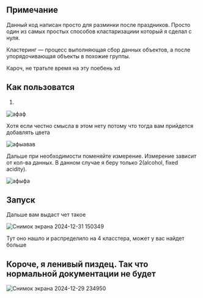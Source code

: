 ## Примечание

Данный код написан просто для разминки после праздников. Просто один из самых простых способов кластаризациии который я сделал с нуля.


Кластеринг — процесс выполняющая сбор данных объектов, а после упорядочивающая объекты в похожие группы.


   Кароч, не тратьте время на эту поебень xd
## Как пользоватся
1.
 ![афаф](https://github.com/user-attachments/assets/3ddbea77-dfa5-4b34-85cb-82c53026c24c)


Хотя если честно смысла в этом нету потому что тогда вам прийдется добавлять цвета

![афыавав](https://github.com/user-attachments/assets/74a478f2-1763-4473-8edd-cddf8bf0bd8e)

Дальше при необходимости поменяйте измерение. Измерение зависит от кол-ва данных. В данном случае я беру только 2(alcohol, fixed acidity).

![афыфа](https://github.com/user-attachments/assets/9c301c2a-acff-43cb-9ae7-503b7674e537)

## Запуск
Дальше вам выдаст чет такое 

![Снимок экрана 2024-12-31 150349](https://github.com/user-attachments/assets/6c1117b1-c8ca-46ff-a2e2-f7dd60124acf)

Тут оно нашло и распределило на 4 класстера, может у вас найдет больше

Короче, я ленивый пиздец. Так что нормальной документации не будет
-----------------------------------------------------------------------------------------------------------------------------------------------


![Снимок экрана 2024-12-29 234950](https://github.com/user-attachments/assets/4223a63d-27d6-4e93-916c-3e33bd1b1a98)

